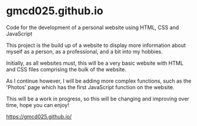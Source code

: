 # gmcd025.github.io
Code for the development of a personal website using HTML, CSS and JavaScript

This project is the build up of a website to display more information about myself as a person, as a professional, and a bit into my hobbies.

Initially, as all websites must, this will be a very basic website with HTML and CSS files comprising the bulk of the website.

As I continue however, I will be adding more complex functions, such as the 'Photos' page which has the first JavaScript function on the website.

This will be a work in progress, so this will be changing and improving over time, hope you can enjoy!

https://gmcd025.github.io/
